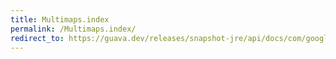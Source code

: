 ```yaml
---
title: Multimaps.index
permalink: /Multimaps.index/
redirect_to: https://guava.dev/releases/snapshot-jre/api/docs/com/google/common/collect/Multimaps.html#index-java.lang.Iterable-com.google.common.base.Function-
---
```

